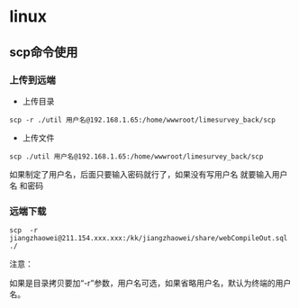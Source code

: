 # linux

## scp命令使用

### 上传到远端

+ 上传目录

```shell
scp -r ./util 用户名@192.168.1.65:/home/wwwroot/limesurvey_back/scp
```

+ 上传文件

```shell
scp ./util 用户名@192.168.1.65:/home/wwwroot/limesurvey_back/scp
```

如果制定了用户名，后面只要输入密码就行了，如果没有写用户名 就要输入用户名 和密码

### 远端下载

```shell
scp  -r   jiangzhaowei@211.154.xxx.xxx:/kk/jiangzhaowei/share/webCompileOut.sql     ./
```

注意：

如果是目录拷贝要加“-r”参数，用户名可选，如果省略用户名，默认为终端的用户名。